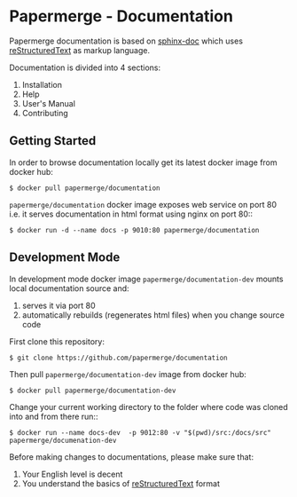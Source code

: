 # Papermerge - Documentation

Papermerge documentation is based on [sphinx-doc](https://www.sphinx-doc.org)
which uses [reStructuredText](https://www.sphinx-doc.org/en/master/usage/restructuredtext/basics.html) as markup language.

Documentation is divided into 4 sections:

1. Installation
2. Help
3. User's Manual
4. Contributing


## Getting Started

In order to browse documentation locally get its latest docker image from
docker hub:

    $ docker pull papermerge/documentation

``papermerge/documentation`` docker image exposes web service on port 80 i.e. it serves
documentation in html format using nginx on port 80::

    $ docker run -d --name docs -p 9010:80 papermerge/documentation

## Development Mode

In development mode docker image ``papermerge/documentation-dev`` mounts
local documentation source and:

1. serves it via port 80
2. automatically rebuilds (regenerates html files) when you change source code

First clone this repository:

    $ git clone https://github.com/papermerge/documentation


Then pull ``papermerge/documentation-dev`` image from docker hub:

    $ docker pull papermerge/documentation-dev

Change your current working directory to the folder where code
was cloned into and from there run::

    $ docker run --name docs-dev  -p 9012:80 -v "$(pwd)/src:/docs/src" papermerge/documenation-dev

Before making changes to documentations, please make sure that:

1. Your English level is decent
2. You understand the basics of [reStructuredText](https://www.sphinx-doc.org/en/master/usage/restructuredtext/basics.html) format
